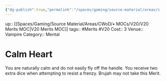 ```yaml
---
{"dg-publish":true,"permalink":"/spaces/gaming/source-material/areas/c-wo-d/genre/vampire/v20/merits-and-flaws/calm-heart/","dgHomeLink":true,"dgPassFrontmatter":true}
---
```


up:: [[Spaces/Gaming/Source Material/Areas/CWoD/• MOCs/V20/V20 Merits MOC|V20 Merits MOC]]
tags:: #Merits #V20 
Cost:: 3
Venue:: Vampire
Category:: Mental
# Calm Heart
You are naturally calm and do not easily fly off the
handle. You receive two extra dice when attempting to
resist a frenzy. Brujah may not take this Merit.